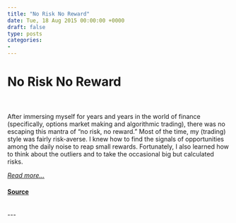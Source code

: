 ```yaml
---
title: "No Risk No Reward"
date: Tue, 18 Aug 2015 00:00:00 +0000
draft: false
type: posts
categories: 
- 
---
```

# No Risk No Reward

<br/>

<br/>
After immersing myself for years and years in the world of finance (specifically, options market making and algorithmic trading), there was no escaping this mantra of “no risk, no reward.” Most of the time, my (trading) style was fairly risk-averse. I knew how to find the signals of opportunities among the daily noise to reap small rewards. Fortunately, I also learned how to think about the outliers and to take the occasional big but calculated risks.

[_Read more..._](https://signal.org/blog/no-risk-no-reward/)

#### [Source](https://signal.org/blog/no-risk-no-reward/)

<br/>
---
